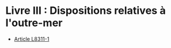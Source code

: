 # Livre III : Dispositions relatives à l'outre-mer 

* [Article L8311-1](./LEGIARTI000006904904.md)
